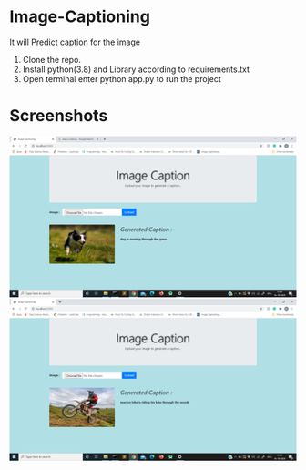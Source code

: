 # Image-Captioning
It will Predict caption for the image

1. Clone the repo.
2. Install python(3.8) and Library according to requirements.txt
3. Open terminal enter python app.py to run the project

# Screenshots
![predicted image-1](https://github.com/AbhishekKumarSingh00/Image-Captioning/blob/main/predicted%20image%20(2).png)
![predicted image-2](https://github.com/AbhishekKumarSingh00/Image-Captioning/blob/main/predicted%20caption.png)

